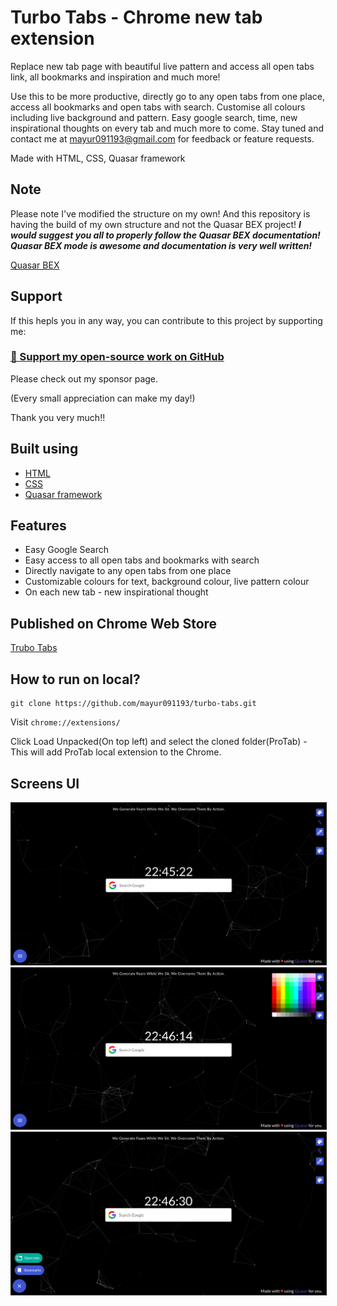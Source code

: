 # Turbo Tabs - Chrome new tab extension


Replace new tab page with beautiful live pattern and access all open tabs link, all bookmarks and inspiration and much more!

Use this to be more productive, directly go to any open tabs from one place, access all bookmarks and open tabs with search. Customise all colours including live background and pattern. Easy google search, time, new inspirational thoughts on every tab and much more to come. Stay tuned and contact me at mayur091193@gmail.com for feedback or feature requests. 

Made with HTML, CSS, Quasar framework

## Note

Please note I've modified the structure on my own! And this repository is having the build of my own structure and not the Quasar BEX project! ***I would suggest you all to properly follow the Quasar BEX documentation! Quasar BEX mode is awesome and documentation is very well written!***

[Quasar BEX](https://quasar.dev/quasar-cli/developing-browser-extensions/preparation)

## Support

If this hepls you in any way, you can contribute to this project by supporting me:

### [💜 Support my open-source work on GitHub](https://github.com/sponsors/mayur091193)

Please check out my sponsor page.

(Every small appreciation can make my day!)

Thank you very much!!

## Built using

* [HTML](https://www.w3schools.com/html/)
* [CSS](https://www.w3schools.com/css/)
* [Quasar framework](https://quasar.dev/)


## Features

* Easy Google Search
* Easy access to all open tabs and bookmarks with search
* Directly navigate to any open tabs from one place
* Customizable colours for text, background colour, live pattern colour
* On each new tab - new inspirational thought

## Published on Chrome Web Store

[Trubo Tabs](https://chrome.google.com/webstore/detail/pfagelipodlapancgiiolcjafdbmjoob/publish-accepted?authuser=0&hl=en)

## How to run on local?

```
git clone https://github.com/mayur091193/turbo-tabs.git
```

Visit ```chrome://extensions/```

Click Load Unpacked(On top left) and select the cloned folder(ProTab) - This will add ProTab local extension to the Chrome.


## Screens UI

<img src="statics/images/turbotabs_1.png" border="1" />

<img src="statics/images/turbotabs_2.png" border="1" />

<img src="statics/images/turbotabs_3.png" border="1" />

